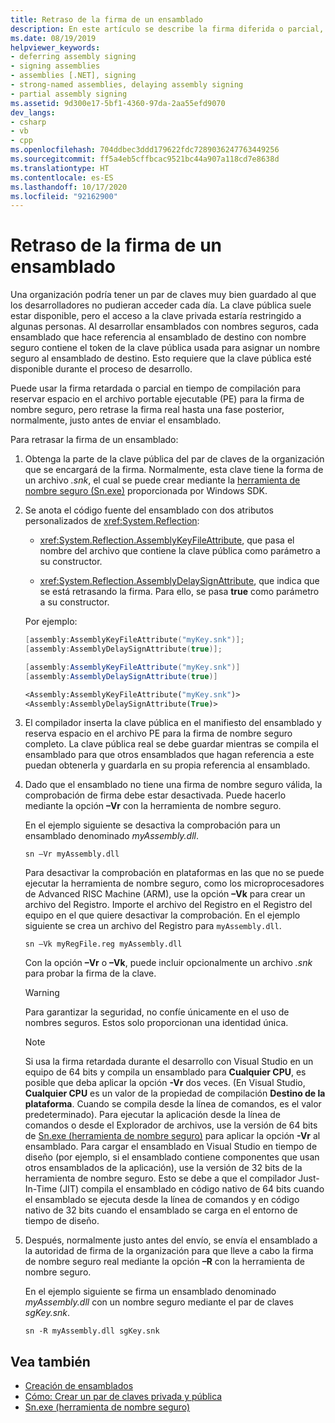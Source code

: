 ```yaml
---
title: Retraso de la firma de un ensamblado
description: En este artículo se describe la firma diferida o parcial, que reserva espacio en el archivo PE para la firma de nombre seguro, pero aplaza la firma real.
ms.date: 08/19/2019
helpviewer_keywords:
- deferring assembly signing
- signing assemblies
- assemblies [.NET], signing
- strong-named assemblies, delaying assembly signing
- partial assembly signing
ms.assetid: 9d300e17-5bf1-4360-97da-2aa55efd9070
dev_langs:
- csharp
- vb
- cpp
ms.openlocfilehash: 704ddbec3ddd179622fdc7289036247763449256
ms.sourcegitcommit: ff5a4eb5cffbcac9521bc44a907a118cd7e8638d
ms.translationtype: HT
ms.contentlocale: es-ES
ms.lasthandoff: 10/17/2020
ms.locfileid: "92162900"
---
```

# <a name="delay-sign-an-assembly"></a>Retraso de la firma de un ensamblado

Una organización podría tener un par de claves muy bien guardado al que los desarrolladores no pudieran acceder cada día. La clave pública suele estar disponible, pero el acceso a la clave privada estaría restringido a algunas personas. Al desarrollar ensamblados con nombres seguros, cada ensamblado que hace referencia al ensamblado de destino con nombre seguro contiene el token de la clave pública usada para asignar un nombre seguro al ensamblado de destino. Esto requiere que la clave pública esté disponible durante el proceso de desarrollo.

Puede usar la firma retardada o parcial en tiempo de compilación para reservar espacio en el archivo portable ejecutable (PE) para la firma de nombre seguro, pero retrase la firma real hasta una fase posterior, normalmente, justo antes de enviar el ensamblado.

Para retrasar la firma de un ensamblado:

1. Obtenga la parte de la clave pública del par de claves de la organización que se encargará de la firma. Normalmente, esta clave tiene la forma de un archivo *.snk*, el cual se puede crear mediante la [herramienta de nombre seguro (Sn.exe)](../../framework/tools/sn-exe-strong-name-tool.md) proporcionada por Windows SDK.

2. Se anota el código fuente del ensamblado con dos atributos personalizados de <xref:System.Reflection>:

   - <xref:System.Reflection.AssemblyKeyFileAttribute>, que pasa el nombre del archivo que contiene la clave pública como parámetro a su constructor.

   - <xref:System.Reflection.AssemblyDelaySignAttribute>, que indica que se está retrasando la firma. Para ello, se pasa **true** como parámetro a su constructor.

   Por ejemplo:

   ```cpp
   [assembly:AssemblyKeyFileAttribute("myKey.snk")];
   [assembly:AssemblyDelaySignAttribute(true)];
   ```

   ```csharp
   [assembly:AssemblyKeyFileAttribute("myKey.snk")]
   [assembly:AssemblyDelaySignAttribute(true)]
   ```

   ```vb
   <Assembly:AssemblyKeyFileAttribute("myKey.snk")>
   <Assembly:AssemblyDelaySignAttribute(True)>
   ```

3. El compilador inserta la clave pública en el manifiesto del ensamblado y reserva espacio en el archivo PE para la firma de nombre seguro completo. La clave pública real se debe guardar mientras se compila el ensamblado para que otros ensamblados que hagan referencia a este puedan obtenerla y guardarla en su propia referencia al ensamblado.

4. Dado que el ensamblado no tiene una firma de nombre seguro válida, la comprobación de firma debe estar desactivada. Puede hacerlo mediante la opción **–Vr** con la herramienta de nombre seguro.

     En el ejemplo siguiente se desactiva la comprobación para un ensamblado denominado *myAssembly.dll*.

   ```console
   sn –Vr myAssembly.dll
   ```

   Para desactivar la comprobación en plataformas en las que no se puede ejecutar la herramienta de nombre seguro, como los microprocesadores de Advanced RISC Machine (ARM), use la opción **–Vk** para crear un archivo del Registro. Importe el archivo del Registro en el Registro del equipo en el que quiere desactivar la comprobación. En el ejemplo siguiente se crea un archivo del Registro para `myAssembly.dll`.

   ```console
   sn –Vk myRegFile.reg myAssembly.dll
   ```

   Con la opción **–Vr** o **–Vk**, puede incluir opcionalmente un archivo *.snk* para probar la firma de la clave.

   > [!WARNING]
   > Para garantizar la seguridad, no confíe únicamente en el uso de nombres seguros. Estos solo proporcionan una identidad única.

   > [!NOTE]
   > Si usa la firma retardada durante el desarrollo con Visual Studio en un equipo de 64 bits y compila un ensamblado para **Cualquier CPU**, es posible que deba aplicar la opción **-Vr** dos veces. (En Visual Studio, **Cualquier CPU** es un valor de la propiedad de compilación **Destino de la plataforma**. Cuando se compila desde la línea de comandos, es el valor predeterminado). Para ejecutar la aplicación desde la línea de comandos o desde el Explorador de archivos, use la versión de 64 bits de [Sn.exe (herramienta de nombre seguro)](../../framework/tools/sn-exe-strong-name-tool.md) para aplicar la opción **-Vr** al ensamblado. Para cargar el ensamblado en Visual Studio en tiempo de diseño (por ejemplo, si el ensamblado contiene componentes que usan otros ensamblados de la aplicación), use la versión de 32 bits de la herramienta de nombre seguro. Esto se debe a que el compilador Just-In-Time (JIT) compila el ensamblado en código nativo de 64 bits cuando el ensamblado se ejecuta desde la línea de comandos y en código nativo de 32 bits cuando el ensamblado se carga en el entorno de tiempo de diseño.

5. Después, normalmente justo antes del envío, se envía el ensamblado a la autoridad de firma de la organización para que lleve a cabo la firma de nombre seguro real mediante la opción **–R** con la herramienta de nombre seguro.

   En el ejemplo siguiente se firma un ensamblado denominado *myAssembly.dll* con un nombre seguro mediante el par de claves *sgKey.snk*.

   ```console
   sn -R myAssembly.dll sgKey.snk
   ```

## <a name="see-also"></a>Vea también

- [Creación de ensamblados](create.md)
- [Cómo: Crear un par de claves privada y pública](create-public-private-key-pair.md)
- [Sn.exe (herramienta de nombre seguro)](../../framework/tools/sn-exe-strong-name-tool.md)
